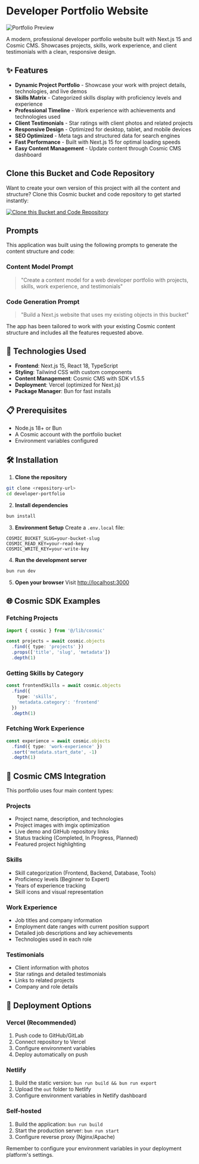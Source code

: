 # Developer Portfolio Website

![Portfolio Preview](https://imgix.cosmicjs.com/bc53e240-7ec0-11f0-8dcc-651091f6a7c0-photo-1611224923853-80b023f02d71-1755802670553.jpg?w=1200&h=300&fit=crop&auto=format,compress)

A modern, professional developer portfolio website built with Next.js 15 and Cosmic CMS. Showcases projects, skills, work experience, and client testimonials with a clean, responsive design.

## ✨ Features

- **Dynamic Project Portfolio** - Showcase your work with project details, technologies, and live demos
- **Skills Matrix** - Categorized skills display with proficiency levels and experience
- **Professional Timeline** - Work experience with achievements and technologies used
- **Client Testimonials** - Star ratings with client photos and related projects
- **Responsive Design** - Optimized for desktop, tablet, and mobile devices
- **SEO Optimized** - Meta tags and structured data for search engines
- **Fast Performance** - Built with Next.js 15 for optimal loading speeds
- **Easy Content Management** - Update content through Cosmic CMS dashboard

## Clone this Bucket and Code Repository

Want to create your own version of this project with all the content and structure? Clone this Cosmic bucket and code repository to get started instantly:

[![Clone this Bucket and Code Repository](https://img.shields.io/badge/Clone%20this%20Bucket-29abe2?style=for-the-badge&logo=cosmic&logoColor=white)](http://localhost:3040/projects/new?clone_bucket=68a76b4dffd08cae13b80313&clone_repository=68a78ce51b1f9a831b0adc59)

## Prompts

This application was built using the following prompts to generate the content structure and code:

### Content Model Prompt

> "Create a content model for a web developer portfolio with projects, skills, work experience, and testimonials"

### Code Generation Prompt

> "Build a Next.js website that uses my existing objects in this bucket"

The app has been tailored to work with your existing Cosmic content structure and includes all the features requested above.

## 🚀 Technologies Used

- **Frontend**: Next.js 15, React 18, TypeScript
- **Styling**: Tailwind CSS with custom components
- **Content Management**: Cosmic CMS with SDK v1.5.5
- **Deployment**: Vercel (optimized for Next.js)
- **Package Manager**: Bun for fast installs

## 📋 Prerequisites

- Node.js 18+ or Bun
- A Cosmic account with the portfolio bucket
- Environment variables configured

## 🛠️ Installation

1. **Clone the repository**
```bash
git clone <repository-url>
cd developer-portfolio
```

2. **Install dependencies**
```bash
bun install
```

3. **Environment Setup**
Create a `.env.local` file:
```env
COSMIC_BUCKET_SLUG=your-bucket-slug
COSMIC_READ_KEY=your-read-key
COSMIC_WRITE_KEY=your-write-key
```

4. **Run the development server**
```bash
bun run dev
```

5. **Open your browser**
Visit [http://localhost:3000](http://localhost:3000)

## 🌐 Cosmic SDK Examples

### Fetching Projects
```typescript
import { cosmic } from '@/lib/cosmic'

const projects = await cosmic.objects
  .find({ type: 'projects' })
  .props(['title', 'slug', 'metadata'])
  .depth(1)
```

### Getting Skills by Category
```typescript
const frontendSkills = await cosmic.objects
  .find({ 
    type: 'skills',
    'metadata.category': 'frontend'
  })
  .depth(1)
```

### Fetching Work Experience
```typescript
const experience = await cosmic.objects
  .find({ type: 'work-experience' })
  .sort('metadata.start_date', -1)
  .depth(1)
```

## 🎨 Cosmic CMS Integration

This portfolio uses four main content types:

### Projects
- Project name, description, and technologies
- Project images with imgix optimization
- Live demo and GitHub repository links
- Status tracking (Completed, In Progress, Planned)
- Featured project highlighting

### Skills
- Skill categorization (Frontend, Backend, Database, Tools)
- Proficiency levels (Beginner to Expert)
- Years of experience tracking
- Skill icons and visual representation

### Work Experience
- Job titles and company information
- Employment date ranges with current position support
- Detailed job descriptions and key achievements
- Technologies used in each role

### Testimonials
- Client information with photos
- Star ratings and detailed testimonials
- Links to related projects
- Company and role details

## 🚀 Deployment Options

### Vercel (Recommended)
1. Push code to GitHub/GitLab
2. Connect repository to Vercel
3. Configure environment variables
4. Deploy automatically on push

### Netlify
1. Build the static version: `bun run build && bun run export`
2. Upload the `out` folder to Netlify
3. Configure environment variables in Netlify dashboard

### Self-hosted
1. Build the application: `bun run build`
2. Start the production server: `bun run start`
3. Configure reverse proxy (Nginx/Apache)

Remember to configure your environment variables in your deployment platform's settings.

<!-- README_END -->